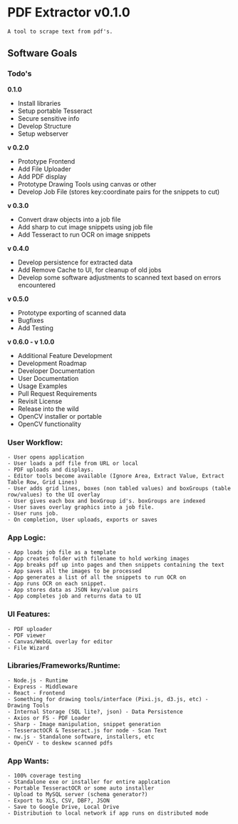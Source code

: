 # **PDF Extractor v0.1.0**
`A tool to scrape text from pdf's.`

## **Software Goals**

### **Todo's**
**0.1.0**
- Install libraries
- Setup portable Tesseract
- Secure sensitive info
- Develop Structure
- Setup webserver

**v 0.2.0**
  - Prototype Frontend
  - Add File Uploader
  - Add PDF display
  - Prototype Drawing Tools using canvas or other
  - Develop Job File (stores key:coordinate pairs for the snippets to cut)

**v 0.3.0**
  - Convert draw objects into a job file
  - Add sharp to cut image snippets using job file
  - Add Tesseract to run OCR on image snippets

**v 0.4.0**
  - Develop persistence for extracted data
  - Add Remove Cache to UI, for cleanup of old jobs
  - Develop some software adjustments to scanned text based on errors encountered

**v 0.5.0**
  - Prototype exporting of scanned data
  - Bugfixes
  - Add Testing

**v 0.6.0 - v 1.0.0**
- Additional Feature Development
- Development Roadmap
- Developer Documentation
- User Documentation
- Usage Examples
- Pull Request Requirements
- Revisit License
- Release into the wild
- OpenCV installer or portable
- OpenCV functionality

### **User Workflow:**
    - User opens application
    - User loads a pdf file from URL or local
    - PDF uploads and displays.
    - Editor tools become available (Ignore Area, Extract Value, Extract Table Row, Grid Lines)
    - User adds grid lines, boxes (non tabled values) and boxGroups (table row/values) to the UI overlay
    - User gives each box and boxGroup id's. boxGroups are indexed
    - User saves overlay graphics into a job file.
    - User runs job.
    - On completion, User uploads, exports or saves

### **App Logic:**
    - App loads job file as a template
    - App creates folder with filename to hold working images
    - App breaks pdf up into pages and then snippets containing the text
    - App saves all the images to be processed
    - App generates a list of all the snippets to run OCR on
    - App runs OCR on each snippet.
    - App stores data as JSON key/value pairs
    - App completes job and returns data to UI

### **UI Features:**
    - PDF uploader
    - PDF viewer
    - Canvas/WebGL overlay for editor
    - File Wizard

### **Libraries/Frameworks/Runtime:**
    - Node.js - Runtime
    - Express - Middleware
    - React - Frontend
    - Something for drawing tools/interface (Pixi.js, d3.js, etc) - Drawing Tools
    - Internal Storage (SQL lite?, json) - Data Persistence
    - Axios or FS - PDF Loader
    - Sharp - Image manipulation, snippet generation
    - TesseractOCR & Tesseract.js for node - Scan Text
    - nw.js - Standalone software, installers, etc
    - OpenCV - to deskew scanned pdfs

### **App Wants:**
    - 100% coverage testing
    - Standalone exe or installer for entire applcation
    - Portable TesseractOCR or some auto installer
    - Upload to MySQL server (schema generator?)
    - Export to XLS, CSV, DBF?, JSON
    - Save to Google Drive, Local Drive
    - Distribution to local network if app runs on distributed mode

